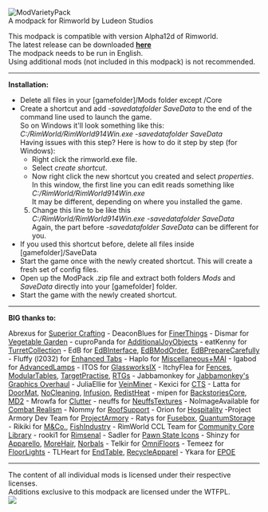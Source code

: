![ModVarietyPack](http://i.imgur.com/AoDloic.png)    
A modpack for Rimworld by Ludeon Studios

This modpack is compatible with version Alpha12d of Rimworld.        
The latest release can be downloaded **[here](https://github.com/simon-82/ModVarietyPack/releases)**    
The modpack needs to be run in English.    
Using additional mods (not included in this modpack) is not recommended.    

____       
**Installation:**  
* Delete all files in your [gamefolder]/Mods folder except /Core   
* Create a shortcut and add *-savedatafolder SaveData* to the end of the command line used to launch the game.    
So on Windows it'll look something like this:    
*C:/RimWorld/RimWorld914Win.exe -savedatafolder SaveData*   
Having issues with this step? Here is how to do it step by step (for Windows):     
  * Right click the rimworld.exe file.    
  * Select *create shortcut*.    
  * Now right click the new shortcut you created and select *properties*.    
In this window, the first line you can edit reads something like *C:/RimWorld/RimWorld914Win.exe*    
It may be different, depending on where you installed the game.     
  5. Change this line to be like this    
*C:/RimWorld/RimWorld914Win.exe -savedatafolder SaveData*   
Again, the part before *-savedatafolder SaveData* can be different for you.   
* If you used this shortcut before, delete all files inside [gamefolder]/SaveData
* Start the game once with the newly created shortcut. This will create a fresh set of config files.
* Open up the ModPack .zip file and extract both folders *Mods* and *SaveData* directly into your [gamefolder] folder.
* Start the game with the newly created shortcut.

____     
**BIG thanks to:** 

Abrexus for [Superior Crafting](https://ludeon.com/forums/index.php?topic=11741.0) - DeaconBlues for [FinerThings](https://ludeon.com/forums/index.php?topic=10865.0) - Dismar for [Vegetable Garden](https://ludeon.com/forums/index.php?topic=12934.0) - cuproPanda for [AdditionalJoyObjects](https://ludeon.com/forums/index.php?topic=13400.0) - eatKenny for [TurretCollection](https://ludeon.com/forums/index.php?topic=6895.0) - EdB for [EdBInterface](https://ludeon.com/forums/index.php?topic=5258.0), [EdBModOrder](https://ludeon.com/forums/index.php?topic=7454.0), [EdBPrepareCarefully](https://ludeon.com/forums/index.php?topic=6261.0) - Fluffy (l2032) for [Enhanced Tabs](https://ludeon.com/forums/index.php?topic=16120.0) - Haplo for [Miscellaneous+MAI](http://ludeon.com/forums/index.php?board=15.0) - Igabod for [AdvancedLamps](https://ludeon.com/forums/index.php?topic=6813.0) - ITOS for [GlassworksIX](https://ludeon.com/forums/index.php?topic=3223.0) - ItchyFlea for [Fences](https://ludeon.com/forums/index.php?topic=10623.0), [ModularTables](https://ludeon.com/forums/index.php?topic=10623.0), [TargetPractise](https://ludeon.com/forums/index.php?topic=10623.0), [RTGs](https://ludeon.com/forums/index.php?topic=10623.0) - Jabbamonkey for [Jabbamonkey's Graphics Overhaul](https://ludeon.com/forums/index.php?topic=10895.0) - JuliaEllie for [VeinMiner](https://ludeon.com/forums/index.php?topic=9616.0) - Kexici for [CTS](https://ludeon.com/forums/index.php?topic=14763.0) - Latta for [DoorMat](https://ludeon.com/forums/index.php?topic=11171.0), [NoCleaning](https://ludeon.com/forums/index.php?topic=11171.0), [Infusion](https://ludeon.com/forums/index.php?topic=12783.0), [RedistHeat](https://ludeon.com/forums/index.php?topic=11056.0) - mipen for [BackstoriesCore](https://ludeon.com/forums/index.php?topic=11730.0), [MD2](https://ludeon.com/forums/index.php?topic=7380.0) - Mrowfa for [Clutter](https://ludeon.com/forums/index.php?topic=2541.0) - neuffs for [NeuffsTextures](https://github.com/neuffs/NeuffsTextures) - NoImageAvailable for [Combat Realism](https://ludeon.com/forums/index.php?topic=9759.0) - Nommy for [RoofSupport](https://ludeon.com/forums/index.php?topic=7458.0) - Orion for [Hospitality](https://ludeon.com/forums/index.php?action=profile;u=33462) -Project Armory Dev Team for [ProjectArmory](http://moddb.com/mods/project-armory) - Ratys for [Fusebox](https://ludeon.com/forums/index.php?topic=11272.0), [QuantumStorage](https://ludeon.com/forums/index.php?topic=11272.0) - Rikiki for [M&Co.](http://ludeon.com/forums/index.php?topic=5930.0), [FishIndustry](https://ludeon.com/forums/index.php?topic=13172.msg133445#msg133445) - RimWorld CCL Team for [Community Core Library](https://ludeon.com/forums/index.php?topic=14172.0) - rooki1 for [Rimsenal](https://ludeon.com/forums/index.php?topic=11160.0) - Sadler for [Pawn State Icons](https://ludeon.com/forums/index.php?topic=9163.0) - Shinzy for [Apparello](https://ludeon.com/forums/index.php?topic=5085.msg48933#msg48933), [MoreHair](https://ludeon.com/forums/index.php?topic=6585.0), [Norbals](https://ludeon.com/forums/index.php?topic=7670.0) - Telkir for [OmniFloors](https://ludeon.com/forums/index.php?topic=4373.0) - Temeez for [FloorLights](http://temeez.me) - TLHeart for [EndTable](https://ludeon.com/forums/index.php?topic=16554.0), [RecycleApparel](https://ludeon.com/forums/index.php?topic=16626.0) - Ykara for [EPOE](https://ludeon.com/forums/index.php?topic=10571.0)

____     
The content of all individual mods is licensed under their respective licenses.    
Additions exclusive to this modpack are licensed under the WTFPL.     
[<img src="http://www.wtfpl.net/wp-content/uploads/2012/12/wtfpl-badge-1.png">](http://www.wtfpl.net/)
